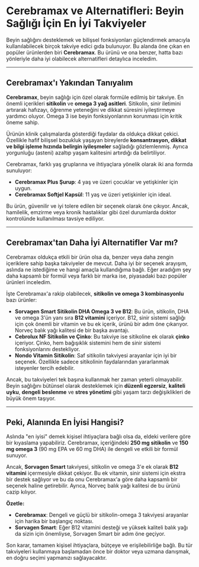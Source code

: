 # Cerebramax ve Alternatifleri: Beyin Sağlığı İçin En İyi Takviyeler

Beyin sağlığını desteklemek ve bilişsel fonksiyonları güçlendirmek amacıyla kullanılabilecek birçok takviye edici gıda bulunuyor. Bu alanda öne çıkan en popüler ürünlerden biri **Cerebramax**. Bu ürünü ve ona benzer, hatta bazı yönleriyle daha iyi olabilecek alternatifleri detaylıca inceledim.

---

## Cerebramax'ı Yakından Tanıyalım

**Cerebramax**, beyin sağlığı için özel olarak formüle edilmiş bir takviye. En önemli içerikleri **sitikolin** ve **omega 3 yağ asitleri**. Sitikolin, sinir iletimini artırarak hafızayı, öğrenme yeteneğini ve dikkat süresini iyileştirmeye yardımcı oluyor. Omega 3 ise beyin fonksiyonlarının korunması için kritik öneme sahip.

Ürünün klinik çalışmalarda gösterdiği faydalar da oldukça dikkat çekici. Özellikle hafif bilişsel bozukluk yaşayan bireylerde **konsantrasyon, dikkat ve bilgi işleme hızında belirgin iyileşmeler** sağladığı gözlemlenmiş. Ayrıca yorgunluğu (asteni) azaltıp yaşam kalitesini artırdığı da belirtiliyor.

Cerebramax, farklı yaş gruplarına ve ihtiyaçlara yönelik olarak iki ana formda sunuluyor:
* **Cerebramax Plus Şurup**: 4 yaş ve üzeri çocuklar ve yetişkinler için uygun.
* **Cerebramax Softjel Kapsül**: 11 yaş ve üzeri yetişkinler için ideal.

Bu ürün, güvenilir ve iyi tolere edilen bir seçenek olarak öne çıkıyor. Ancak, hamilelik, emzirme veya kronik hastalıklar gibi özel durumlarda doktor kontrolünde kullanılması tavsiye ediliyor.

---

## Cerebramax'tan Daha İyi Alternatifler Var mı?

Cerebramax oldukça etkili bir ürün olsa da, benzer veya daha zengin içeriklere sahip başka takviyeler de mevcut. Daha iyi bir seçenek arayışım, aslında ne istediğime ve hangi amaçla kullandığıma bağlı. Eğer aradığım şey daha kapsamlı bir formül veya farklı bir marka ise, piyasadaki bazı popüler ürünleri inceledim.

İşte Cerebramax'a rakip olabilecek, **sitikolin ve omega 3 kombinasyonlu** bazı ürünler:
* **Sorvagen Smart Sitikolin DHA Omega 3 ve B12**: Bu ürün, sitikolin, DHA ve omega 3'ün yanı sıra **B12 vitamini** içeriyor. B12, sinir sistemi sağlığı için çok önemli bir vitamin ve bu ek içerik, ürünü bir adım öne çıkarıyor. Norveç balık yağı kalitesi de bir başka avantajı.
* **Cebrolux NF Sitikolin ve Çinko**: Bu takviye ise sitikoline ek olarak **çinko** içeriyor. Çinko, hem bağışıklık sistemini hem de sinir sistemi fonksiyonlarını destekliyor.
* **Nondo Vitamin Sitikolin**: Saf sitikolin takviyesi arayanlar için iyi bir seçenek. Özellikle sadece sitikolinin faydalarından yararlanmak isteyenler tercih edebilir.

Ancak, bu takviyeleri tek başına kullanmak her zaman yeterli olmayabilir. Beyin sağlığını bütünsel olarak desteklemek için **düzenli egzersiz**, **kaliteli uyku**, **dengeli beslenme** ve **stres yönetimi** gibi yaşam tarzı değişiklikleri de büyük önem taşıyor.

---

## Peki, Alanında En İyisi Hangisi?

Aslında "en iyisi" demek kişisel ihtiyaçlara bağlı olsa da, eldeki verilere göre bir kıyaslama yapabiliriz. Cerebramax, içeriğindeki **250 mg sitikolin** ve **150 mg omega 3** (90 mg EPA ve 60 mg DHA) ile dengeli ve etkili bir formül sunuyor.

Ancak, **Sorvagen Smart** takviyesi, sitikolin ve omega 3'e ek olarak **B12 vitamini** içermesiyle dikkat çekiyor. Bu ek vitamin, sinir sistemi için ekstra bir destek sağlıyor ve bu da onu Cerebramax'a göre daha kapsamlı bir seçenek haline getirebilir. Ayrıca, Norveç balık yağı kalitesi de bu ürünü cazip kılıyor.

**Özetle:**
* **Cerebramax**: Dengeli ve güçlü bir sitikolin-omega 3 takviyesi arayanlar için harika bir başlangıç noktası.
* **Sorvagen Smart**: Eğer B12 vitamini desteği ve yüksek kaliteli balık yağı da sizin için önemliyse, Sorvagen Smart bir adım öne geçiyor.

Son karar, tamamen kişisel ihtiyaçlara, bütçeye ve erişilebilirliğe bağlı. Bu tür takviyeleri kullanmaya başlamadan önce bir doktor veya uzmana danışmak, en doğru seçimi yapmanızı sağlayacaktır.